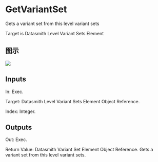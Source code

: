 # GetVariantSet

Gets a variant set from this level variant sets

Target is Datasmith Level Variant Sets Element

## 图示

![]($-20221218-18381555.png)

## Inputs

In: Exec.

Target: Datasmith Level Variant Sets Element Object Reference.

Index: Integer.  

## Outputs

Out: Exec.

Return Value: Datasmith Variant Set Element Object Reference. Gets a variant set from this level variant sets.

